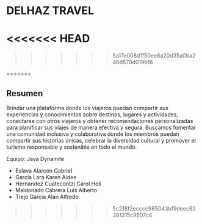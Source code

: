 
# DELHAZ TRAVEL

<<<<<<< HEAD
=======
>>>>>>> 5a17e008d1f50ee8a20d35a0ba246d570d019b16

=======
## Resumen
Brindar una plataforma donde los viajeros puedan compartir sus experiencias y
conocimientos sobre destinos, lugares y actividades, conectarse con otros viajeros y obtener
recomendaciones personalizadas para planificar sus viajes de manera efectiva y segura.
Buscamos fomentar una comunidad inclusiva y colaborativa donde los miembros puedan
compartir sus historias únicas, celebrar la diversidad cultural y promover el turismo
responsable y sostenible en todo el mundo.





Equipo: Java Dynamite
* Eslava Alarcón Gabriel
* García Lara Karen Aidee
* Hernandez Cuatecontzi Carol Heli
* Maldonado Cabrera Luis Alberto
* Trejo García Alan Alfredo
>>>>>>> 5c218f2ecccc985043bf9deec62381315c9507c4
